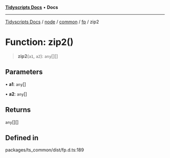 [**Tidyscripts Docs**](../../../../../../../README.md) • **Docs**

***

[Tidyscripts Docs](../../../../../../../globals.md) / [node](../../../../../README.md) / [common](../../../README.md) / [fp](../README.md) / zip2

# Function: zip2()

> **zip2**(`a1`, `a2`): `any`[][]

## Parameters

• **a1**: `any`[]

• **a2**: `any`[]

## Returns

`any`[][]

## Defined in

packages/ts\_common/dist/fp.d.ts:189
